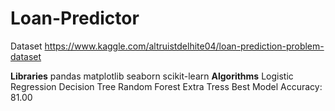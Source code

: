 # Loan-Predictor

Dataset
https://www.kaggle.com/altruistdelhite04/loan-prediction-problem-dataset

**Libraries**
pandas
matplotlib
seaborn
scikit-learn
**Algorithms**
Logistic Regression
Decision Tree
Random Forest
Extra Tress
Best Model Accuracy: 81.00
